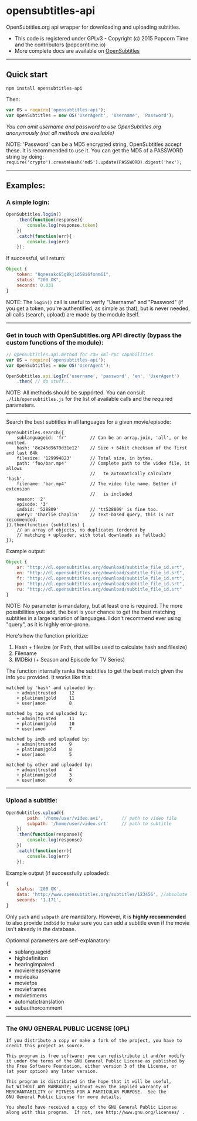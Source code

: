 # opensubtitles-api

OpenSubtitles.org api wrapper for downloading and uploading subtitles.

- This code is registered under GPLv3 - Copyright (c) 2015  Popcorn Time and the contributors (popcorntime.io)
- More complete docs are available on [OpenSubtitles](http://trac.opensubtitles.org/projects/opensubtitles)

------

## Quick start

    npm install opensubtitles-api

Then:

```js
var OS = require('opensubtitles-api');
var OpenSubtitles = new OS('UserAgent', 'Username', 'Password');
```

*You can omit username and password to use OpenSubtitles.org anonymously (not all methods are available)*

NOTE: 'Password' can be a MD5 encrypted string, OpenSubtitles accept these. It is recommended to use it. You can get the MD5 of a PASSWORD string by doing: `require('crypto').createHash('md5').update(PASSWORD).digest('hex');`

------

## Examples:

### A simple login:

```js
OpenSubtitles.login()
    .then(function(response){
        console.log(response.token)
    })
    .catch(function(err){
        console.log(err)
    });
```

If successful, will return:

```js
Object {
    token: "8qnesakc65g8kj1d58i6fonm61", 
    status: "200 OK", 
    seconds: 0.031
}
```

NOTE: The `login()` call is useful to verify "Username" and "Password" (if you get a token, you're authentified, as simple as that), but is never needed, all calls (search, upload) are made by the module itself.

------

### Get in touch with OpenSubtitles.org API directly (bypass the custom functions of the module):

```js
// OpenSubtitles.api.method for raw xml-rpc capabilities
var OS = require('opensubtitles-api');
var OpenSubtitles = new OS('UserAgent');

OpenSubtitles.api.LogIn('username', 'password', 'en', 'UserAgent')
    .then( // do stuff...
```

NOTE: All methods should be supported. You can consult `./lib/opensubtitles.js` for the list of available calls and the required parameters.

------

Search the best subtitles in all languages for a given movie/episode:

```
OpenSubtitles.search({
    sublanguageid: 'fr'         // Can be an array.join, 'all', or be omitted.
    hash: '8e245d9679d31e12'    // Size + 64bit checksum of the first and last 64k
    filesize: '129994823'       // Total size, in bytes.
    path: 'foo/bar.mp4'         // Complete path to the video file, it allows
                                //   to automatically calculate 'hash'.
    filename: 'bar.mp4'         // The video file name. Better if extension
                                //   is included
    season: '2'
    episode: '3'
    imdbid: '528809'            // 'tt528809' is fine too.
    query: 'Charlie Chaplin'    // Text-based query, this is not recommended.
}).then(function (subtitles) {
    // an array of objects, no duplicates (ordered by
    // matching + uploader, with total downloads as fallback)
});
```

Example output:

```js
Object {
    ar: "http://dl.opensubtitles.org/download/subtitle_file_id.srt",
    en: "http://dl.opensubtitles.org/download/subtitle_file_id.srt",
    fr: "http://dl.opensubtitles.org/download/subtitle_file_id.srt",
    po: "http://dl.opensubtitles.org/download/subtitle_file_id.srt",
    ru: "http://dl.opensubtitles.org/download/subtitle_file_id.srt"
}
```

NOTE: No parameter is mandatory, but at least one is required. The more possibilities you add, the best is your chance to get the best matching subtitles in a large variation of languages.
I don't recommend ever using "query", as it is highly error-prone.

Here's how the function prioritize:
1. Hash + filesize (or Path, that will be used to calculate hash and filesize)
2. Filename
3. IMDBid (+ Season and Episode for TV Series)

The function internally ranks the subtitles to get the best match given the info you provided. It works like this:

```
matched by 'hash' and uploaded by:
    + admin|trusted     12
    + platinum|gold     11
    + user|anon         8

matched by tag and uploaded by:
    + admin|trusted     11
    + platinum|gold     10
    + user|anon         7

matched by imdb and uploaded by:
    + admin|trusted     9
    + platinum|gold     8
    + user|anon         5

matched by other and uploaded by:
    + admin|trusted     4
    + platinum|gold     3
    + user|anon         0
```

------

### Upload a subtitle:

```js
OpenSubtitles.upload({
        path: '/home/user/video.avi',       // path to video file
        subpath: '/home/user/video.srt'     // path to subtitle
    })
    .then(function(response){
        console.log(response)
    })
    .catch(function(err){
        console.log(err)
    });
```

Example output (if successfully uploaded):

```js
{
    status: '200 OK',
    data: 'http://www.opensubtitles.org/subtitles/123456', //absolute link to subtitles
    seconds: '1.171',
}
```

Only `path` and `subpath` are mandatory. However, it is **highly recommended** to also provide `imdbid` to make sure you can add a subtitle even if the movie isn't already in the database.

Optionnal parameters are self-explanatory:

- sublanguageid
- highdefinition
- hearingimpaired
- moviereleasename
- movieaka
- moviefps
- movieframes
- movietimems
- automatictranslation
- subauthorcomment

------

### The GNU GENERAL PUBLIC LICENSE (GPL)

    If you distribute a copy or make a fork of the project, you have to credit this project as source.

    This program is free software: you can redistribute it and/or modify
    it under the terms of the GNU General Public License as published by
    the Free Software Foundation, either version 3 of the License, or
    (at your option) any later version.

    This program is distributed in the hope that it will be useful,
    but WITHOUT ANY WARRANTY; without even the implied warranty of
    MERCHANTABILITY or FITNESS FOR A PARTICULAR PURPOSE.  See the
    GNU General Public License for more details.

    You should have received a copy of the GNU General Public License
    along with this program.  If not, see http://www.gnu.org/licenses/ .
